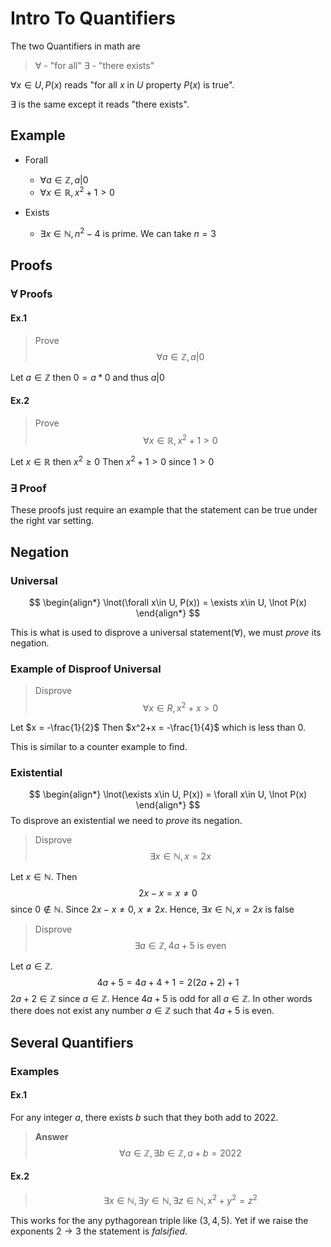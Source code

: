 # Intro To Quantifiers
The two Quantifiers in math are
> $\forall$ - "for all"
> $\exists$ - "there exists"

$\forall x\in U, P(x)$ reads "for all $x$ in $U$ property $P(x)$ is true".

$\exists$ is the same except it reads "there exists".

## Example
+ Forall
	-  $\forall a\in\mathbb{Z}, a|0$
	-  $\forall x\in\mathbb{R}, x^2 + 1 > 0$

+ Exists
	+ $\exists x\in\mathbb{N}, n^2-4$ is prime. We can take $n=3$

## Proofs
### $\forall$ Proofs
#### Ex.1
> Prove $$\forall a\in\mathbb{Z}, a|0$$

Let $a\in\mathbb{Z}$
then $0 = a*0$ and thus $a|0$

#### Ex.2
> Prove $$\forall x\in\mathbb{R}, x^2 + 1 > 0$$

Let $x\in\mathbb{R}$ then $x^2 \geq 0$
Then $x^2+1 \gt 0$ since $1 > 0$

### $\exists$ Proof
These proofs just require an example that the statement can be true under the right var setting. 

## Negation
### Universal
$$
\begin{align*}
	\lnot(\forall x\in U, P(x)) = \exists x\in U, \lnot P(x)
\end{align*}
$$

This is what is used to disprove a universal statement($\forall$), we must *prove* its negation.

### Example of Disproof Universal
> Disprove
> $$\forall x\in R, x^2 + x > 0$$

Let $x = -\frac{1}{2}$
Then $x^2+x = -\frac{1}{4}$ which is less than 0.

This is similar to a counter example to find.

### Existential
$$
\begin{align*}
	\lnot(\exists x\in U, P(x)) = \forall x\in U, \lnot P(x)
\end{align*}
$$
To disprove an existential we need to *prove* its negation.

> Disprove
> $$\exists x\in\mathbb{N}, x = 2x$$

Let $x\in\mathbb{N}$. Then $$2x - x = x \neq 0$$ 
since $0 \not \in \mathbb{N}$.
Since $2x - x \neq 0$, $x \neq 2x$.
Hence, $\exists x\in\mathbb{N}, x = 2x$ is false


> Disprove
> $$\exists a\in\mathbb{Z}, 4a+5 \text{ is even}$$

Let $a\in\mathbb{Z}$. 
$$4a+5 = 4a+4+1 = 2(2a+2)+1$$
$2a+2\in\mathbb{Z}$ since $a\in\mathbb{Z}$.
Hence $4a+5$ is odd for all $a\in\mathbb{Z}$. 
In other words there does not exist any number $a\in\mathbb{Z}$ such that $4a+5$ is even. 

## Several Quantifiers
### Examples
#### Ex.1
For any integer $a$, there exists $b$ such that they both add to $2022$.
> **Answer**
> $$\forall a\in\mathbb{Z}, \exists b\in\mathbb{Z}, a+b = 2022$$

#### Ex.2
> $$\exists x\in\mathbb{N}, \exists y\in\mathbb{N}, \exists z\in\mathbb{N}, x^2+y^2=z^2$$

This works for the any pythagorean triple like $(3, 4, 5)$. Yet if we raise the exponents $2\to 3$ the statement is *falsified*.
